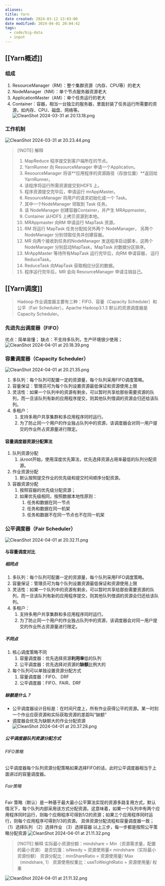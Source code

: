 ```yaml
---
aliases: 
title: Yarn
date created: 2024-03-12 13:03:00
date modified: 2024-04-01 20:04:42
tags:
  - code/big-data
  - input
---
```

## [[Yarn概述]]
### 组成
1. ResourceManager（RM）：整个集群资源（内存、CPU等）的老大
2. NodeManager（NM）：单个节点服务器资源老大
3. ApplicationMaster（AM）：单个任务运行的老大
4. Container：容器，相当一台独立的服务器，里面封装了任务运行所需要的资源，如内存、CPU、磁盘、网络等。
![CleanShot 2024-03-31 at 20.13.18.png](https://typora-tes.oss-cn-shanghai.aliyuncs.com/picgo/CleanShot%202024-03-31%20at%2020.13.18.png)

### 工作机制

![CleanShot 2024-03-31 at 20.23.44.png](https://typora-tes.oss-cn-shanghai.aliyuncs.com/picgo/CleanShot%202024-03-31%20at%2020.23.44.png)
> [!NOTE] 解释
> 1. MapReduce 程序提交到客户端所在的节点。
> 2. YarnRunner 向 ResourceManager 申请一个Application。
> 3. ResourceManager 将该**应用程序的资源路径（存放位置）**返回给YarnRunner。
> 4. 该程序将运行所需资源提交到HDFS 上。
> 5. 程序资源提交完毕后，申请运行 mrAppMaster。
> 6. ResourceManager 将用户的请求初始化成一个 Task。
> 7. 其中一个NodeManager 领取到 Task 任务。
> 8. 该 NodeManager 创建容器Container，并产生 MRAppmaster。
> 9. Container 从HDFS 上拷贝资源到本地。
> 10. MRAppmaster 向RM 申请运行 MapTask 资源。
> 11. RM 将运行 MapTask 任务分配给另外两个 NodeManager， 另两个 NodeManager 分别领取任务并创建容器。
> 12. MR 向两个接收到任务的NodeManager 发送程序启动脚本，这两个 NodeManager 分别启动MapTask，MapTask 对数据分区排序。
> 13. MrAppMaster 等待所有MapTask 运行完毕后，向RM 申请容器， 运行ReduceTask。
> 14. ReduceTask 向MapTask 获取相应分区的数据。
> 15. 程序运行完毕后，MR 会向 ResourceManager 申请注销自己。

## [[Yarn调度]]
>Hadoop 作业调度器主要有三种：FIFO、容量（Capacity Scheduler）和公平（Fair Scheduler）。Apache Hadoop3.1.3 默认的资源调度器是 Capacity Scheduler。

### 先进先出调度器（FIFO）
优点：简单易懂；
缺点：不支持多队列，生产环境很少使用；
![CleanShot 2024-04-01 at 20.18.39.png](https://typora-tes.oss-cn-shanghai.aliyuncs.com/picgo/CleanShot%202024-04-01%20at%2020.18.39.png)

### 容量调度器（Capacity Scheduler）
![CleanShot 2024-04-01 at 20.21.35.png](https://typora-tes.oss-cn-shanghai.aliyuncs.com/picgo/CleanShot%202024-04-01%20at%2020.21.35.png)
1. 多队列：每个队列可配置一定的资源量，每个队列采用FIFO调度策略。
2. 容量保证：管理员可为每个队列设置资源最低保证和资源使用上限
3. 灵活性：如果一个队列中的资源有剩余，可以暂时共享给那些需要资源的队列，而一旦该队列有新的应用程序提交，则其他队列借调的资源会归还给该队列。
4. 多租户：
	1. 支持多用户共享集群和多应用程序同时运行。
	2. 为了防止同一个用户的作业独占队列中的资源，该调度器会对同一用户提交的作业所占资源量进行限定。

#### 容量调度器资源分配算法
1. 队列资源分配
	1. 从root开始，使用深度优先算法，优先选择资源占用率最低的队列分配资源。
2. 作业资源分配
	1. 默认按照提交作业的优先级和提交时间顺序分配资源。
3. 容器资源分配
	1. 按照容器的优先级分配资源；
	2. 如果优先级相同，按照数据本地性原则：
		1. 任务和数据在同一节点
		2. 任务和数据在同一机架
		3. 任务和数据不在同一节点也不在同一机架

### 公平调度器（Fair Scheduler）
![CleanShot 2024-04-01 at 20.32.11.png](https://typora-tes.oss-cn-shanghai.aliyuncs.com/picgo/CleanShot%202024-04-01%20at%2020.32.11.png)

#### 与容量调度对比
##### 相同点
1. 多队列：每个队列可配置一定的资源量，每个队列采用FIFO调度策略。
2. 容量保证：管理员可为每个队列设置资源最低保证和资源使用上限
3. 灵活性：如果一个队列中的资源有剩余，可以暂时共享给那些需要资源的队列，而一旦该队列有新的应用程序提交，则其他队列借调的资源会归还给该队列。
4. 多租户：
	1. 支持多用户共享集群和多应用程序同时运行。
	2. 为了防止同一个用户的作业独占队列中的资源，该调度器会对同一用户提交的作业所占资源量进行限定。

##### 不同点
1. 核心调度策略不同
	1. 容量调度器：优先选择资源**利用率**低的队列
	2. 公平调度器：优先选择对资源的**缺额**比例大的
2. 每个队列可以单独设置资源分配方式
	1. 容量调度器：FIFO、 DRF
	2. 公平调度器：FIFO、FAIR、DRF

##### 缺额是什么？
- 公平调度器设计目标是：在时间尺度上，所有作业获得公平的资源。某一时刻一个作业应获资源和实际获取资源的差距叫“缺额”
- 调度器会优先为缺额大的作业分配资源
![CleanShot 2024-04-01 at 20.37.28.png](https://typora-tes.oss-cn-shanghai.aliyuncs.com/picgo/CleanShot%202024-04-01%20at%2020.37.28.png)

##### 公平调度器队列资源分配方式
###### FIFO策略
公平调度器每个队列资源分配策略如果选择FIFO的话，此时公平调度器相当于上面讲过的容量调度器。
###### Fair策略
Fair 策略（默认）是一种基于最大最小公平算法实现的资源多路复用方式，默认情况下，每个队列内部采用该方式分配资源。这意味着，如果一个队列中有两个应用程序同时运行，则每个应用程序可得到1/2的资源；如果三个应用程序同时运行，则每个应用程序可得到1/3的资源。
具体资源分配流程和容量调度器一致；
（1）选择队列
（2）选择作业
（3）选择容器
以上三步，每一步都是按照公平策略分配资源
![CleanShot 2024-04-01 at 21.11.32.png](https://typora-tes.oss-cn-shanghai.aliyuncs.com/picgo/CleanShot%202024-04-01%20at%2021.11.32.png)
> [!NOTE] 解释
实际最小资源份额：mindshare = Min（资源需求量，配置的最小资源）
是否饥饿：isNeedy = 资源使用量< mindshare（实际最小资源份额）
资源分配比：minShareRatio = 资源使用量/ Max（mindshare, 1）
资源使用权重比：useToWeightRatio = 资源使用量/ 权重


![CleanShot 2024-04-01 at 21.11.32.png](https://typora-tes.oss-cn-shanghai.aliyuncs.com/picgo/CleanShot%202024-04-01%20at%2021.11.32.png)
